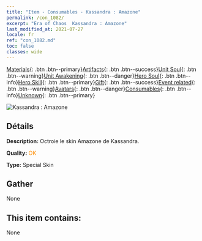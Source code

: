```yaml
---
title: "Item - Consumables - Kassandra : Amazone"
permalink: /con_1082/
excerpt: "Era of Chaos  Kassandra : Amazone"
last_modified_at: 2021-07-27
locale: fr
ref: "con_1082.md"
toc: false
classes: wide
---
```

 [Materials](/ItemsFR/){: .btn .btn--primary}[Artifacts](/ItemsFR/Artifacts/){: .btn .btn--success}[Unit Soul](/ItemsFR/UnitSoul/){: .btn .btn--warning}[Unit Awakening](/ItemsFR/UnitAwakening/){: .btn .btn--danger}[Hero Soul](/ItemsFR/HeroSoul/){: .btn .btn--info}[Hero Skill](/ItemsFR/HeroSkill/){: .btn .btn--primary}[Gift](/ItemsFR/Gift/){: .btn .btn--success}[Event related](/ItemsFR/Events/){: .btn .btn--warning}[Avatars](/ItemsFR/Avatars/){: .btn .btn--danger}[Consumables](/ItemsFR/Consumables/){: .btn .btn--info}[Unknown](/ItemsFR/Unknown/){: .btn .btn--primary}

 ![Kassandra : Amazone](/images/h/h_kashandela1.jpg)

## Détails
 **Description:** Octroie le skin Amazone de Kassandra.

 **Quality:** <span style="color: #FF8C00">OK</span>

 **Type:** Special Skin

## Gather

  None

## This item contains:

  None

